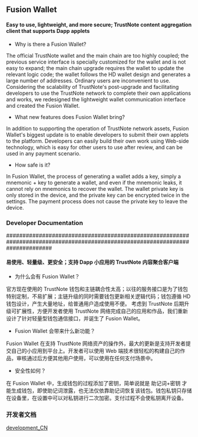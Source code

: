 ## Fusion Wallet

#### Easy to use, lightweight, and more secure; TrustNote content aggregation client that supports Dapp applets

- Why is there a Fusion Wallet?

The official TrustNote wallet and the main chain are too highly coupled; the previous service interface is specially customized for the wallet and is not easy to expand; the main chain upgrade requires the wallet to update the relevant logic code; the wallet follows the HD wallet design and generates a large number of addresses. Ordinary users are inconvenient to use.
Considering the scalability of TrustNote's post-upgrade and facilitating developers to use the TrustNote network to complete their own applications and works, we redesigned the lightweight wallet communication interface and created the Fusion Wallet.

- What new features does Fusion Wallet bring?

In addition to supporting the operation of TrustNote network assets, Fusion Wallet's biggest update is to enable developers to submit their own applets to the platform. Developers can easily build their own work using Web-side technology, which is easy for other users to use after review, and can be used in any payment scenario.

- How safe is it?

In Fusion Wallet, the process of generating a wallet adds a key, simply a mnemonic + key to generate a wallet, and even if the mnemonic leaks, it cannot rely on mnemonics to recover the wallet. The wallet private key is only stored in the device, and the private key can be encrypted twice in the settings. The payment process does not cause the private key to leave the device.

### Developer Documentation

##############################################################################################################################

#### 易使用、轻量级、更安全；支持 Dapp 小应用的 TrustNote 内容聚合客户端

- 为什么会有 Fusion Wallet？

官方现在使用的 TrustNote 钱包和主链耦合性太高；以往的服务接口是为了钱包特别定制，不易扩展；主链升级的同时需要钱包更新相关逻辑代码；钱包遵循 HD 钱包设计，产生大量地址，给普通用户造成使用不便。
考虑到 TrustNote 后期升级可扩展性，方便开发者使用 TrustNote 网络完成自己的应用和作品，我们重新设计了针对轻量型钱包通信接口，并诞生了 Fusion Wallet。

- Fusion Wallet 会带来什么新功能？

Fusion Wallet 在支持 TrustNote 网络资产的操作外，最大的更新是支持开发者提交自己的小应用到平台上。开发者可以使用 Web 端技术很轻松的构建自己的作品，审核通过后方便其他用户使用，可以使用在任何支付场景中。

- 安全性如何？

在 Fusion Wallet 中，生成钱包的过程添加了密钥，简单说就是 助记词+密钥 才能生成钱包，即使助记词泄露，也无法仅依靠助记词恢复该钱包。钱包私钥只存储在设备里，在设置中可以对私钥进行二次加密。支付过程不会使私钥离开设备。

### 开发者文档

[development_CN](docs/development_CN.md)
